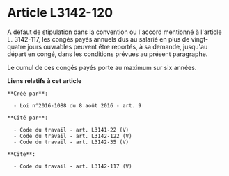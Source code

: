 # Article L3142-120

A défaut de stipulation dans la convention ou l'accord mentionné à l'article L. 3142-117, les congés payés annuels dus au
salarié en plus de vingt-quatre jours ouvrables peuvent être reportés, à sa demande, jusqu'au départ en congé, dans les
conditions prévues au présent paragraphe. 

Le cumul de ces congés payés porte au maximum sur six années.

**Liens relatifs à cet article**

	**Créé par**:

	  - Loi n°2016-1088 du 8 août 2016 - art. 9

	**Cité par**:

	  - Code du travail - art. L3141-22 (V)
	  - Code du travail - art. L3142-122 (V)
	  - Code du travail - art. L3142-35 (V)

	**Cite**:

	  - Code du travail - art. L3142-117 (V)
